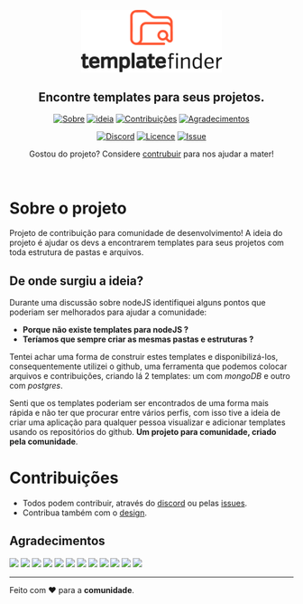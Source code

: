 <p align="center">
    <img src=".github/assets/images/logo-light-vertical.png" alt="Template finder logo" width="250px">
    <h2 align="center">
        Encontre templates para seus projetos.
    </h2>
</p>

<div align="center">

[![Sobre](https://img.shields.io/badge/-Sobre-ff5733)](#sobre-o-projeto)
[![ideia](https://img.shields.io/badge/-Ideia-ff5733)](#de-onde-surgiu-a-ideia)
[![Contribuições](https://img.shields.io/badge/-Contribuições-ff5733)](#contribuições)
[![Agradecimentos](https://img.shields.io/badge/-Agradecimentos-ff5733)](#agradecimentos)
<br>

[![Discord](https://img.shields.io/badge/-Comunidade-212121?&labelColor=ff5733&logo=discord&logoColor=212121&link=https://discord.gg/8DP5TaM)](https://discord.gg/8DP5TaM)
[![Licence](https://img.shields.io/badge/-Licença-212121)](/LICENSE)
[![Issue](https://img.shields.io/badge/-Sugestões-212121)](https://github.com/marcoshenrique-dev/template-finder/issues/new/choose)

</div>

<p align="center">Gostou do projeto? Considere <a href="#">contrubuir</a> para nos ajudar a mater!
</p>
<br>

# Sobre o projeto

Projeto de contribuição para comunidade de desenvolvimento! A ideia do projeto é ajudar os devs a encontrarem templates para seus projetos com toda estrutura de pastas e arquivos.

## De onde surgiu a ideia?

Durante uma discussão sobre nodeJS identifiquei alguns pontos que poderiam ser melhorados para ajudar a comunidade:

- **Porque não existe templates para nodeJS ?**
- **Teríamos que sempre criar as mesmas pastas e estruturas ?**

Tentei achar uma forma de construir estes templates e disponibilizá-los, consequentemente utilizei o github, uma ferramenta que podemos colocar arquivos e contribuições, criando lá 2 templates: um com _mongoDB_ e outro com _postgres_.

Senti que os templates poderiam ser encontrados de uma forma mais rápida e não ter que procurar entre vários perfis, com isso tive a ideia de criar uma aplicação para qualquer pessoa visualizar e adicionar templates usando os repositórios do github. **Um projeto para comunidade, criado pela comunidade**.

# Contribuições

- Todos podem contribuir, através do [discord](https://discord.gg/8DP5TaM) ou pelas [issues](https://github.com/marcoshenrique-dev/template-finder/issues/new/choose).
- Contribua também com o [design](https://www.figma.com/file/laRLmG1duFmHMfrmdfzeIf/template-finder-contribui%C3%A7%C3%B5es?node-id=427%3A2).
  <br>

## Agradecimentos

[![](https://img.shields.io/badge/Adailson%20Aguiar-212121)](https://www.linkedin.com/in/adailsonaguiar/)
[![](https://img.shields.io/badge/Arthur%20Castro-212121)](https://www.linkedin.com/in/arthur-castro-9a65521)
[![](https://img.shields.io/badge/Brendo%20Souza-212121)](https://www.linkedin.com/in/brendo-souza-pinheiro)
[![](https://img.shields.io/badge/Daniel%20Giovane-212121)](https://www.linkedin.com/in/daniel-fernandes2015)
[![](https://img.shields.io/badge/Daywison%20Silva-212121)](https://www.linkedin.com/in/daywison-s-ab11b6121/)
[![](https://img.shields.io/badge/Fernando%20Cardoso-212121)](https://www.linkedin.com/in/fernando-manoel-cardoso-8aaa9867/)
[![](https://img.shields.io/badge/Fillipe%20Augusto-212121)](https://www.linkedin.com/in/fillipeags/)
[![](https://img.shields.io/badge/Gabriel%20Pereira-212121)](https://www.linkedin.com/in/gabriel-pereira-oliveira-78b1801ab/)
[![](https://img.shields.io/badge/Luciano%20Weslen-212121)](https://www.linkedin.com/in/lucianoweslen11)
[![](https://img.shields.io/badge/Marcos%20Henrique-212121)](https://www.linkedin.com/in/marcos-henrique-developer/)
[![](https://img.shields.io/badge/Rafael%20Prado-212121)](https://www.linkedin.com/in/rpradosilva)
[![](https://img.shields.io/badge/Rômulo%20Melo-212121)](https://www.linkedin.com/in/romulo-melo/)

---

Feito com ❤ para a **comunidade**.
